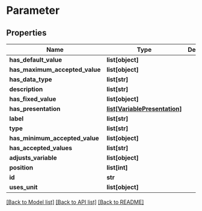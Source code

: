# Parameter

## Properties
Name | Type | Description | Notes
------------ | ------------- | ------------- | -------------
**has_default_value** | **list[object]** |  | [optional] 
**has_maximum_accepted_value** | **list[object]** |  | [optional] 
**has_data_type** | **list[str]** |  | [optional] 
**description** | **list[str]** |  | [optional] 
**has_fixed_value** | **list[object]** |  | [optional] 
**has_presentation** | [**list[VariablePresentation]**](VariablePresentation.md) |  | [optional] 
**label** | **list[str]** |  | [optional] 
**type** | **list[str]** |  | [optional] 
**has_minimum_accepted_value** | **list[object]** |  | [optional] 
**has_accepted_values** | **list[str]** |  | [optional] 
**adjusts_variable** | **list[object]** |  | [optional] 
**position** | **list[int]** |  | [optional] 
**id** | **str** |  | [optional] 
**uses_unit** | **list[object]** |  | [optional] 

[[Back to Model list]](../README.md#documentation-for-models) [[Back to API list]](../README.md#documentation-for-api-endpoints) [[Back to README]](../README.md)


